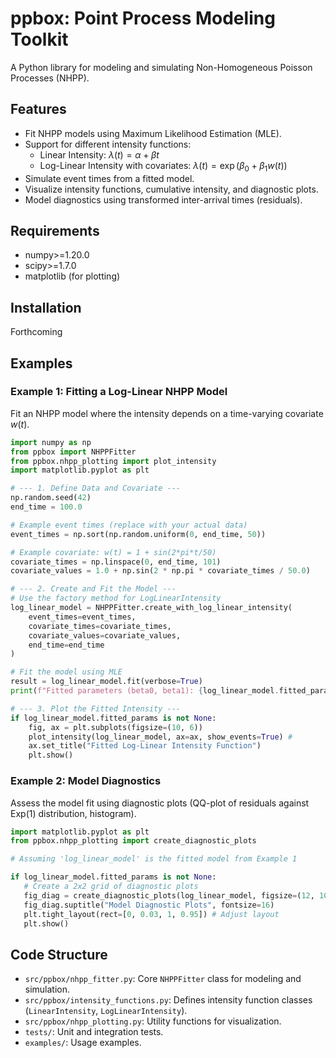 # ppbox: Point Process Modeling Toolkit

A Python library for modeling and simulating Non-Homogeneous Poisson Processes (NHPP).

## Features

* Fit NHPP models using Maximum Likelihood Estimation (MLE).
* Support for different intensity functions:
    * Linear Intensity: $\lambda(t) = \alpha + \beta t$
    * Log-Linear Intensity with covariates: $\lambda(t) = \exp(\beta_0 + \beta_1 w(t))$
* Simulate event times from a fitted model.
* Visualize intensity functions, cumulative intensity, and diagnostic plots.
* Model diagnostics using transformed inter-arrival times (residuals).

## Requirements

* numpy>=1.20.0
* scipy>=1.7.0
* matplotlib (for plotting)

## Installation

Forthcoming

## Examples

### Example 1: Fitting a Log-Linear NHPP Model

Fit an NHPP model where the intensity depends on a time-varying covariate $w(t)$.

```python
import numpy as np
from ppbox import NHPPFitter
from ppbox.nhpp_plotting import plot_intensity
import matplotlib.pyplot as plt

# --- 1. Define Data and Covariate --- 
np.random.seed(42)
end_time = 100.0

# Example event times (replace with your actual data)
event_times = np.sort(np.random.uniform(0, end_time, 50)) 

# Example covariate: w(t) = 1 + sin(2*pi*t/50)
covariate_times = np.linspace(0, end_time, 101)
covariate_values = 1.0 + np.sin(2 * np.pi * covariate_times / 50.0)

# --- 2. Create and Fit the Model ---
# Use the factory method for LogLinearIntensity
log_linear_model = NHPPFitter.create_with_log_linear_intensity(
    event_times=event_times,
    covariate_times=covariate_times,
    covariate_values=covariate_values,
    end_time=end_time
)

# Fit the model using MLE
result = log_linear_model.fit(verbose=True) 
print(f"Fitted parameters (beta0, beta1): {log_linear_model.fitted_params}")

# --- 3. Plot the Fitted Intensity ---
if log_linear_model.fitted_params is not None:
    fig, ax = plt.subplots(figsize=(10, 6))
    plot_intensity(log_linear_model, ax=ax, show_events=True) #
    ax.set_title("Fitted Log-Linear Intensity Function")
    plt.show()
```

### Example 2: Model Diagnostics

Assess the model fit using diagnostic plots (QQ-plot of residuals against Exp(1) distribution, histogram).

```python
import matplotlib.pyplot as plt
from ppbox.nhpp_plotting import create_diagnostic_plots

# Assuming 'log_linear_model' is the fitted model from Example 1

if log_linear_model.fitted_params is not None:
   # Create a 2x2 grid of diagnostic plots
   fig_diag = create_diagnostic_plots(log_linear_model, figsize=(12, 10)) 
   fig_diag.suptitle("Model Diagnostic Plots", fontsize=16)
   plt.tight_layout(rect=[0, 0.03, 1, 0.95]) # Adjust layout
   plt.show()
```

## Code Structure

* `src/ppbox/nhpp_fitter.py`: Core `NHPPFitter` class for modeling and simulation.
* `src/ppbox/intensity_functions.py`: Defines intensity function classes (`LinearIntensity`, `LogLinearIntensity`).
* `src/ppbox/nhpp_plotting.py`: Utility functions for visualization.
* `tests/`: Unit and integration tests.
* `examples/`: Usage examples.